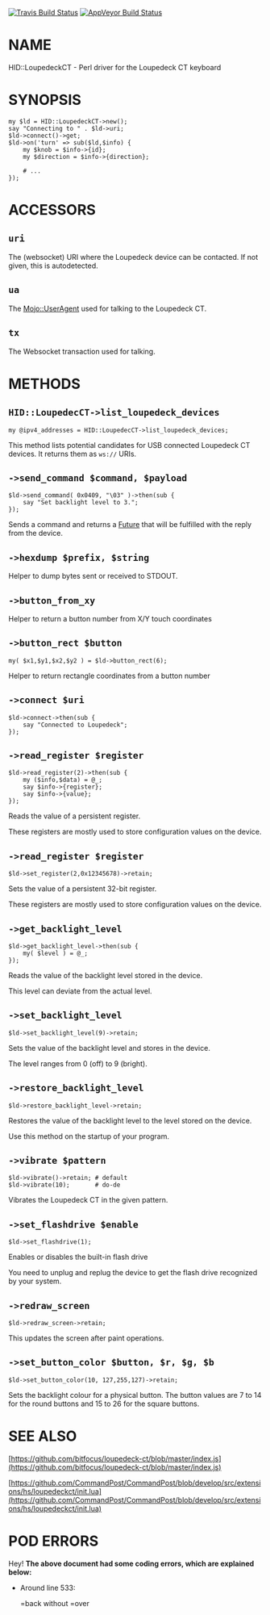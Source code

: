 
[![Travis Build Status](https://travis-ci.org/Corion/HID-LoupedeckCT.svg?branch=master)](https://travis-ci.org/Corion/HID-LoupedeckCT)
[![AppVeyor Build Status](https://ci.appveyor.com/api/projects/status/github/Corion/HID-LoupedeckCT?branch=master&svg=true)](https://ci.appveyor.com/project/Corion/HID-LoupedeckCT)

# NAME

HID::LoupedeckCT - Perl driver for the Loupedeck CT keyboard

# SYNOPSIS

    my $ld = HID::LoupedeckCT->new();
    say "Connecting to " . $ld->uri;
    $ld->connect()->get;
    $ld->on('turn' => sub($ld,$info) {
        my $knob = $info->{id};
        my $direction = $info->{direction};

        # ...
    });

# ACCESSORS

## `uri`

The (websocket) URI where the Loupedeck device can be contacted.
If not given, this is autodetected.

## `ua`

The [Mojo::UserAgent](https://metacpan.org/pod/Mojo::UserAgent) used for talking to the Loupedeck CT.

## `tx`

The Websocket transaction used for talking.

# METHODS

## `HID::LoupedecCT->list_loupedeck_devices`

    my @ipv4_addresses = HID::LoupedecCT->list_loupedeck_devices;

This method lists potential candidates for USB connected Loupedeck CT
devices. It returns them as `ws://` URIs.

## `->send_command $command, $payload`

    $ld->send_command( 0x0409, "\03" )->then(sub {
        say "Set backlight level to 3.";
    });

Sends a command and returns a [Future](https://metacpan.org/pod/Future) that will be fulfilled with
the reply from the device.

## `->hexdump $prefix, $string`

Helper to dump bytes sent or received to STDOUT.

## `->button_from_xy`

Helper to return a button number from X/Y touch coordinates

## `->button_rect $button`

    my( $x1,$y1,$x2,$y2 ) = $ld->button_rect(6);

Helper to return rectangle coordinates from a button number

## `->connect $uri`

    $ld->connect->then(sub {
        say "Connected to Loupedeck";
    });

## `->read_register $register`

    $ld->read_register(2)->then(sub {
        my ($info,$data) = @_;
        say $info->{register};
        say $info->{value};
    });

Reads the value of a persistent register.

These registers are mostly used to store configuration values on the device.

## `->read_register $register`

    $ld->set_register(2,0x12345678)->retain;

Sets the value of a persistent 32-bit register.

These registers are mostly used to store configuration values on the device.

## `->get_backlight_level`

    $ld->get_backlight_level->then(sub {
        my( $level ) = @_;
    });

Reads the value of the backlight level stored in the device.

This level can deviate from the actual level.

## `->set_backlight_level`

    $ld->set_backlight_level(9)->retain;

Sets the value of the backlight level and stores in the device.

The level ranges from 0 (off) to 9 (bright).

## `->restore_backlight_level`

    $ld->restore_backlight_level->retain;

Restores the value of the backlight level to the level stored
on the device.

Use this method on the startup of your program.

## `->vibrate $pattern`

    $ld->vibrate()->retain; # default
    $ld->vibrate(10);       # do-de

Vibrates the Loupedeck CT in the given pattern.

## `->set_flashdrive $enable`

    $ld->set_flashdrive(1);

Enables or disables the built-in flash drive

You need to unplug and replug the device to get the flash drive
recognized by your system.

## `->redraw_screen`

    $ld->redraw_screen->retain;

This updates the screen after paint operations.

## `->set_button_color $button, $r, $g, $b`

    $ld->set_button_color(10, 127,255,127)->retain;

Sets the backlight colour for a physical button. The button
values are 7 to 14 for the round buttons and 15 to 26 for the square
buttons.

# SEE ALSO

[https://github.com/bitfocus/loupedeck-ct/blob/master/index.js](https://github.com/bitfocus/loupedeck-ct/blob/master/index.js)

[https://github.com/CommandPost/CommandPost/blob/develop/src/extensions/hs/loupedeckct/init.lua](https://github.com/CommandPost/CommandPost/blob/develop/src/extensions/hs/loupedeckct/init.lua)

# POD ERRORS

Hey! **The above document had some coding errors, which are explained below:**

- Around line 533:

    &#x3d;back without =over
